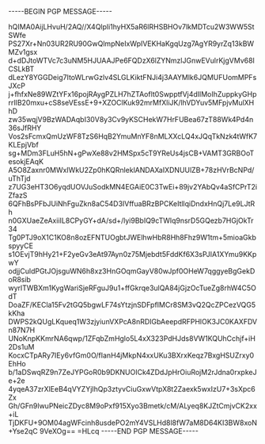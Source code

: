 -----BEGIN PGP MESSAGE-----

hQIMA0AijLHvuH/2AQ//X4Qlpli1hyHX5aR6lRHSBHOv7lkMDTcu2W3WW5StSWfe
PS27Xr+Nn03UR2RU90GwQlmpNeIxWpIVEKHaKgqUzg7AgYR9yrZq13kBWMZv1gsx
d+dDJtoWTVc7c3uNM5HJUAAJPe6FQDzX6lZYNmzlJGnwEVulrKjgVMv68ICSLkBT
dLezY8YGGDeig7ItoWLrwGzlv4SLGLKiktFNJi4j3AAYMlk6JQMUFUomMPFsJXcP
j+fhfxNe89WZtYFx16pojRAygPZLH7hZTAoflt0SwpptfVj4dIlMoIhZuppkyGHp
rrlIB20mxu+cS8seVEssE+9+XZOClKuk92mrMfXliJK/lhVDYuv5MFpjvMulXHhD
zw35wqjV9BzWADAqbI30V8y3Cv9yKSCHekW7HrFUBea67zT88Wk4Pd4n36sJfRHY
Vos2sFcmxQmUzWF8TzS6HqB2YmuMnYF8nMLXXcLQ4xJQqTkNzk4tWfK7KLEpjVbf
sg+MDm3FLuH5hN+gPwXe88v2HMSpx5cT9YReUs4jsCB+VAMT3GRBOoTesokjEAqK
A5O8Zaxnr0MWxIWkU2Zp0hKQRnleklANDAXaIXDNUUlZB+78zHVrBcNPd/uThTjd
z7UG3eHT3O6yqdUOVJuSodkMN4EGAiE0C3TwEi+89jv2YAbQv4aSfCPrT2iZfazS
6QFhBsPFbJUiNhFguZkn8aC54D3IVffuaBRzBPCKeItllqiDndxHnQj7Le9LJtRh
n0GXUaeZeAxiiIL8CPyGY+dA/sd+/lyi9BbIQ9cTWlq9nsrD5GQezb7HGjOkTr34
Tg0PTJ9oX1C1KO8n8ozEFNTUOgbtJWElhwHbR8Hh8Fhz9W1tm+5mioaGkbspyyCE
s1OEvjT9hHy21+F2yeGv3eAt97Ayn0z75Mjebdt5FddKf6X3sPJIA1XYmu9KKpwY
odjjCuldPGtJOjsguWN6h8xz3HnGOqmGayV80wJpf0OHeW7qggyeBgGekDoR8sib
wyrlTWBXm1KygWariSjeRFguJ9u1+ffGkrqe3ulQA84jGjzOcTueZg8rhW4C5OdT
DoaZF/KECla15Fv2tGQ5bgwLF74sYtzjnSDFpfIMCr8SM3vQ2QcZPCezVQG5kKha
DWPS2kQUgLKqueq1W3zjyiunVXPcA8nRDIGbAeepdRFPHlOK3JC0KAXFDVn87N7H
UNoKnpKKmrNA6qwp/1ZFqbZmHglo5L4xX323PdHJds8VW1KQUhCchjf+iH2Ds1uM
KocxCTpARy7IEy6vfGm0O/fIanH4jMkpN4xxUKu3BXrxKeqz7BxgHSUZrxy0EhHo
b/1aDSwqRZ9n7ZeJYPGoR0b9DKNUOICk4ZDdJpHrOiuRojM2rJdna0rxpkeJe+2e
4yqeA37zrXlEeB4qVYZYjIhQp3ztyvCiuGxwVtpX8t2Zaexk5wxIzU7+3sXpc6Zx
Gh/GFn9lwuPNeicZDyc8M9oPxf915Xyo3Bmetk/cM/ALyeq8KJZtCmjvCK2xx+iL
TjDKFU+9OM04agWFcinh8usdePO2mY4VSLHd8l8fW7aM8D64KI3BW8xoN+Yse2qC
9VeXOg==
=HLcq
-----END PGP MESSAGE-----
